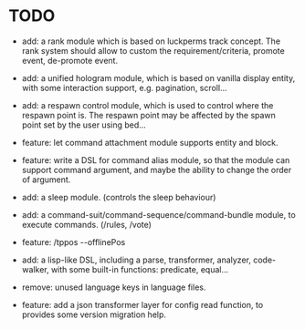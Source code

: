 # TODO
- add: a rank module which is based on luckperms track concept. The rank system should allow to custom the
  requirement/criteria, promote event, de-promote event.
- add: a unified hologram module, which is based on vanilla display entity, with some interaction support, e.g.
  pagination, scroll...
- add: a respawn control module, which is used to control where the respawn point is. The respawn point may be affected
  by the spawn point set by the user using bed...
- feature: let command attachment module supports entity and block.
- feature: write a DSL for command alias module, so that the module can support command argument, and maybe the ability
  to change the order of argument.
- add: a sleep module. (controls the sleep behaviour)
- add: a command-suit/command-sequence/command-bundle module, to execute commands. (/rules, /vote)
- feature: /tppos --offlinePos
- add: a lisp-like DSL, including a parse, transformer, analyzer, code-walker, with some built-in functions: predicate,
  equal...
- remove: unused language keys in language files.

- feature: add a json transformer layer for config read function, to provides some version migration help.
